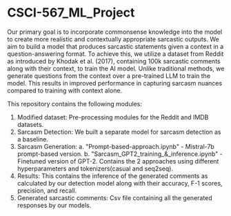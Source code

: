 # CSCI-567_ML_Project

Our primary goal is to incorporate commonsense knowledge into the model to create more realistic and contextually appropriate sarcastic outputs. We aim to build a model that produces sarcastic statements given a context in a question-answering format. To achieve this, we utilize a dataset from Reddit as introduced by Khodak et al. (2017), containing 100k sarcastic comments along with their context, to train the AI model. Unlike traditional methods, we generate questions from the context over a pre-trained LLM to train the model. This results in improved performance in capturing sarcasm nuances compared to training with context alone.

This repository contains the following modules:
1. Modified dataset: Pre-processing modules for the Reddit and IMDB datasets.
2. Sarcasm Detection: We built a separate model for sarcasm detection as a baseline.  
3. Sarcasm Generation:
   a. "Prompt-based-approach.ipynb" - Mistral-7b prompt-based version.
   b. "Sarcasm_GPT2_training_&_inference.ipynb" - Finetuned version of GPT-2. Contains the 2 approaches using different hyperparameters and tokenizers(casual and seq2seq).
5. Results: This contains the inference of the generated comments as calculated by our detection model along with their accuracy, F-1 scores, precision, and recall.
6. Generated sarcastic comments: Csv file containing all the generated responses by our models.
